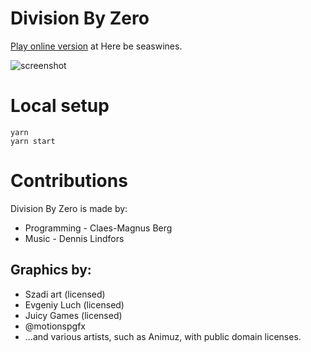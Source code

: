 # Division By Zero

[Play online version](https://bergsans.github.io/division-by-zero) at Here be seaswines.

![screenshot](screenshot.gif)

# Local setup
```
yarn
yarn start
```

# Contributions

Division By Zero is made by:
* Programming - Claes-Magnus Berg
* Music - Dennis Lindfors

## Graphics by:
* Szadi art (licensed)
* Evgeniy Luch (licensed)
* Juicy Games (licensed)
* @motionspgfx
* ...and various artists, such as Animuz, with public domain licenses.
